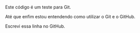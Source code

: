 Este código é um teste para Git.

Até que enfim estou entendendo como utilizar o Git e o GitHub.

Escrevi essa linha no GitHub.
